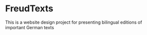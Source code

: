 # FreudTexts 

This is a website design project for presenting bilingual editions of important German texts

